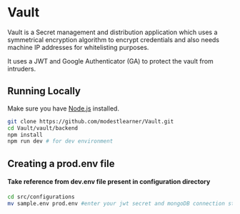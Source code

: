 # Vault      

Vault is a Secret management and distribution application which uses a symmetrical encryption algorithm to encrypt credentials and also needs machine IP addresses for whitelisting purposes.

It uses a JWT and Google Authenticator (GA) to protect the vault from intruders.



## Running Locally

Make sure you have [Node.js](http://nodejs.org/) installed.

```sh
git clone https://github.com/modestlearner/Vault.git 
cd Vault/vault/backend
npm install
npm run dev # for dev environment
```

## Creating a prod.env file

#### Take reference from dev.env file present in configuration directory

```sh
cd src/configurations
mv sample.env prod.env #enter your jwt secret and mongoDB connection string here 
```


